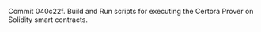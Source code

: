 Commit 040c22f.                    Build and Run scripts for executing the Certora Prover on Solidity smart contracts.